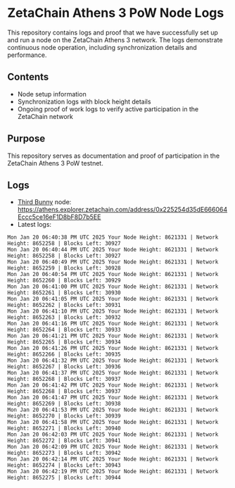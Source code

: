 # ZetaChain Athens 3 PoW Node Logs
This repository contains logs and proof that we have successfully set up and run a node on the ZetaChain Athens 3 network. The logs demonstrate continuous node operation, including synchronization details and performance.

## Contents
- Node setup information
- Synchronization logs with block height details
- Ongoing proof of work logs to verify active participation in the ZetaChain network

## Purpose
This repository serves as documentation and proof of participation in the ZetaChain Athens 3 PoW testnet.

## Logs

- [Third Bunny](https://thirdbunny.xyz/) node: https://athens.explorer.zetachain.com/address/0x225254d35dE666064Eccc5ce16eF1D8bF8D7b5EE
- Latest logs:
```
Mon Jan 20 06:40:38 PM UTC 2025 Your Node Height: 8621331 | Network Height: 8652258 | Blocks Left: 30927
Mon Jan 20 06:40:44 PM UTC 2025 Your Node Height: 8621331 | Network Height: 8652258 | Blocks Left: 30927
Mon Jan 20 06:40:49 PM UTC 2025 Your Node Height: 8621331 | Network Height: 8652259 | Blocks Left: 30928
Mon Jan 20 06:40:54 PM UTC 2025 Your Node Height: 8621331 | Network Height: 8652260 | Blocks Left: 30929
Mon Jan 20 06:41:00 PM UTC 2025 Your Node Height: 8621331 | Network Height: 8652261 | Blocks Left: 30930
Mon Jan 20 06:41:05 PM UTC 2025 Your Node Height: 8621331 | Network Height: 8652262 | Blocks Left: 30931
Mon Jan 20 06:41:10 PM UTC 2025 Your Node Height: 8621331 | Network Height: 8652263 | Blocks Left: 30932
Mon Jan 20 06:41:16 PM UTC 2025 Your Node Height: 8621331 | Network Height: 8652264 | Blocks Left: 30933
Mon Jan 20 06:41:21 PM UTC 2025 Your Node Height: 8621331 | Network Height: 8652265 | Blocks Left: 30934
Mon Jan 20 06:41:26 PM UTC 2025 Your Node Height: 8621331 | Network Height: 8652266 | Blocks Left: 30935
Mon Jan 20 06:41:32 PM UTC 2025 Your Node Height: 8621331 | Network Height: 8652267 | Blocks Left: 30936
Mon Jan 20 06:41:37 PM UTC 2025 Your Node Height: 8621331 | Network Height: 8652268 | Blocks Left: 30937
Mon Jan 20 06:41:42 PM UTC 2025 Your Node Height: 8621331 | Network Height: 8652268 | Blocks Left: 30937
Mon Jan 20 06:41:47 PM UTC 2025 Your Node Height: 8621331 | Network Height: 8652269 | Blocks Left: 30938
Mon Jan 20 06:41:53 PM UTC 2025 Your Node Height: 8621331 | Network Height: 8652270 | Blocks Left: 30939
Mon Jan 20 06:41:58 PM UTC 2025 Your Node Height: 8621331 | Network Height: 8652271 | Blocks Left: 30940
Mon Jan 20 06:42:03 PM UTC 2025 Your Node Height: 8621331 | Network Height: 8652272 | Blocks Left: 30941
Mon Jan 20 06:42:09 PM UTC 2025 Your Node Height: 8621331 | Network Height: 8652273 | Blocks Left: 30942
Mon Jan 20 06:42:14 PM UTC 2025 Your Node Height: 8621331 | Network Height: 8652274 | Blocks Left: 30943
Mon Jan 20 06:42:19 PM UTC 2025 Your Node Height: 8621331 | Network Height: 8652275 | Blocks Left: 30944
```
